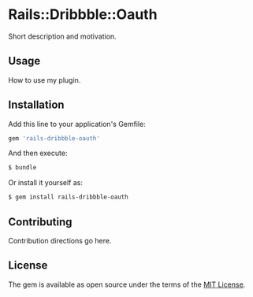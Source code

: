 # Rails::Dribbble::Oauth
Short description and motivation.

## Usage
How to use my plugin.

## Installation
Add this line to your application's Gemfile:

```ruby
gem 'rails-dribbble-oauth'
```

And then execute:
```bash
$ bundle
```

Or install it yourself as:
```bash
$ gem install rails-dribbble-oauth
```

## Contributing
Contribution directions go here.

## License
The gem is available as open source under the terms of the [MIT License](http://opensource.org/licenses/MIT).
